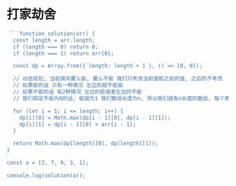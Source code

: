 # 打家劫舍

```js
 ```function solution(arr) {
  const length = arr.length;
  if (length === 0) return 0;
  if (length === 1) return arr[0];

  const dp = Array.from({ length: length + 1 }, () => [0, 0]);

  // 动态规划, 当前房间要么偷, 要么不偷 我们只考虑当前值和之前的值, 之后的不考虑
  // 如果偷的话 只有一种情况 左边的就不能偷
  // 如果不偷的话 有2种情况 左边的偷或者左边的不偷
  // 我们规定不偷为0的话, 偷就为1 我们数组长度为n, 所以我们就有n长度的数组, 每个索引下有2种情况, 一种为0的情况, 一种为1的情况

  for (let i = 1; i <= length; i++) {
    dp[i][0] = Math.max(dp[i - 1][0], dp[i - 1][1]);
    dp[i][1] = dp[i - 1][0] + arr[i - 1];
  }

  return Math.max(dp[length][0], dp[length][1]);
}

const a = [2, 7, 9, 3, 1];

console.log(solution(a));
